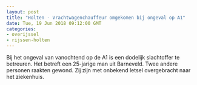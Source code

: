 ```yaml
---
layout: post
title: "Holten - Vrachtwagenchauffeur omgekomen bij ongeval op A1"
date: Tue, 19 Jun 2018 09:12:00 GMT
categories: 
- overijssel 
- rijssen-holten 
---
```


Bij het ongeval van vanochtend op de A1 is een dodelijk slachtoffer te betreuren. Het betreft een 25-jarige man uit Barneveld. Twee andere personen raakten gewond. Zij zijn met onbekend letsel overgebracht naar het ziekenhuis.
